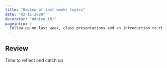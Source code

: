 ```yaml
---
title: "Review of last weeks topics"
date: "02-11-2020"
decorator: "#date# (R)"
pageintro: |
  Follow up on last week, class presentations and an introduction to this week
---
```


## Review

Time to reflect and catch up



